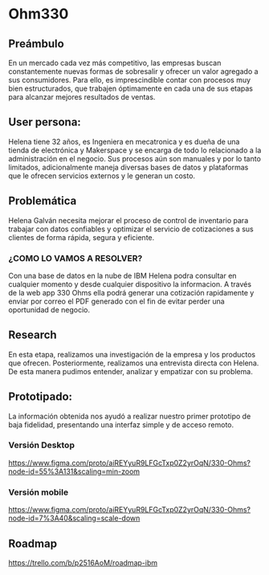 # Ohm330

## Preámbulo

En un mercado cada vez más competitivo, las empresas buscan constantemente nuevas formas de sobresalir y ofrecer un valor agregado a sus consumidores. Para ello, es imprescindible contar con procesos muy bien estructurados, que trabajen óptimamente en cada una de sus etapas para alcanzar mejores resultados de ventas.

## User persona:



Helena tiene 32 años, es Ingeniera en mecatronica y es dueña de una tienda de electrónica y Makerspace y se encarga de todo lo relacionado a la administración en el negocio.
Sus procesos aún son manuales y por lo tanto limitados, adicionalmente maneja diversas bases de datos y plataformas que le ofrecen servicios externos y le generan un costo.

## Problemática

Helena Galván necesita mejorar el proceso de control de inventario para trabajar con datos confiables y optimizar el servicio de cotizaciones a sus clientes de forma rápida, segura y eficiente.

### ¿COMO LO VAMOS A RESOLVER?

Con una base de datos en la nube de IBM Helena podra consultar en cualquier momento y desde cualquier dispositivo la informacion.  A través de la web app 330 Ohms ella podrá generar una cotización rapidamente y enviar por correo el PDF generado con el fin de evitar perder una oportunidad de negocio.

## Research

En esta etapa, realizamos una investigación de la empresa y los productos que ofrecen. Posteriormente, realizamos una entrevista directa con Helena. De esta manera pudimos entender, analizar y empatizar con su problema. 

## Prototipado:

La información obtenida nos ayudó a realizar nuestro primer prototipo de baja fidelidad, presentando una interfaz simple y de acceso remoto.

### Versión Desktop

https://www.figma.com/proto/aiREYyuR9LFGcTxp0Z2yrOqN/330-Ohms?node-id=55%3A131&scaling=min-zoom

### Versión mobile

https://www.figma.com/proto/aiREYyuR9LFGcTxp0Z2yrOqN/330-Ohms?node-id=7%3A40&scaling=scale-down

## Roadmap
https://trello.com/b/p2516AoM/roadmap-ibm
